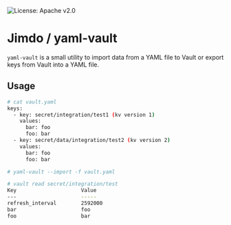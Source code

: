 ![License: Apache v2.0](https://badges.fyi/github/license/Jimdo/yaml-vault)

# Jimdo / yaml-vault

`yaml-vault` is a small utility to import data from a YAML file to Vault or export keys from Vault into a YAML file.

## Usage

```bash
# cat vault.yaml
keys:
  - key: secret/integration/test1 (kv version 1)
    values:
      bar: foo
      foo: bar
  - key: secret/data/integration/test2 (kv version 2)
    values:
      bar: foo
      foo: bar

# yaml-vault --import -f vault.yaml

# vault read secret/integration/test
Key                     Value
---                     -----
refresh_interval        2592000
bar                     foo
foo                     bar

```
